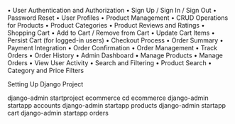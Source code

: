 •  User Authentication and Authorization
   •	Sign Up / Sign In / Sign Out
   •	Password Reset
   •	User Profiles
•  Product Management
   •	CRUD Operations for Products
   •	Product Categories
   •	Product Reviews and Ratings
•  Shopping Cart
   •	Add to Cart / Remove from Cart
   •	Update Cart Items
   •	Persist Cart (for logged-in users)
•  Checkout Process
   •	Order Summary
   •	Payment Integration
   •	Order Confirmation
•  Order Management
   •	Track Orders
   •	Order History
•  Admin Dashboard
   •	Manage Products
   •	Manage Orders
   •	View User Activity
•  Search and Filtering
   •	Product Search
   •	Category and Price Filters

 Setting Up Django Project

django-admin startproject ecommerce
cd ecommerce
django-admin startapp accounts
django-admin startapp products
django-admin startapp cart
django-admin startapp orders


